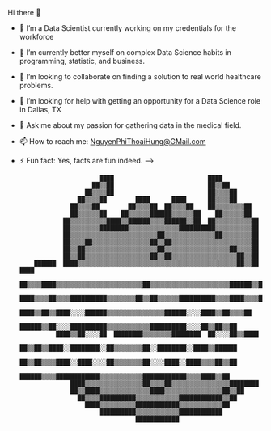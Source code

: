 


Hi there 👋



- 🔭 I’m a Data Scientist currently working on my credentials for the workforce
- 🌱 I’m currently better myself on complex Data Science habits in programming, statistic, and business.
- 👯 I’m looking to collaborate on finding a solution to real world healthcare problems.
- 🤔 I’m looking for help with getting an opportunity for a Data Science role in Dallas, TX
- 💬 Ask me about my passion for gathering data in the medical field. 
- 📫 How to reach me: NguyenPhiThoaiHung@GMail.com
- ⚡ Fun fact: Yes, facts are fun indeed.
-->

                                                                                        
                            ████                          ████                          
                          ██▒▒██                          ██▒▒██                        
                        ██▒▒▒▒██                          ██▒▒▒▒██                      
                      ██▒▒▒▒██        ████      ████      ██▒▒▒▒██                    
                    ██▒▒▒▒██        ██▒▒▒▒██  ██▒▒▒▒██    ██▒▒▒▒▒▒▒▒██                  
                    ██▒▒▒▒▒▒██    ██▒▒▒▒▒▒██████▒▒▒▒▒▒██    ██▒▒▒▒▒▒██                  
                  ██▒▒▒▒▒▒▒▒▒▒████▒▒██████▒▒▒▒██████▒▒██  ██▒▒▒▒▒▒▒▒▒▒██                
                  ██▒▒▒▒▒▒▒▒████████▒▒▒▒▒▒▒▒▒▒▒▒▒▒██████████▒▒▒▒▒▒▒▒▒▒██                
                  ██▒▒▒▒▒▒▒▒▒▒▒▒▒▒▒▒▒▒▒▒▒▒▒▒██▒▒▒▒▒▒▒▒▒▒▒▒▒▒██▒▒▒▒▒▒▒▒██                
                  ██▒▒▒▒██▒▒▒▒▒▒▒▒▒▒▒▒▒▒▒▒██▒▒██▒▒▒▒▒▒▒▒▒▒▒▒▒▒▒▒▒▒▒▒▒▒██                
                  ██▒▒██▒▒▒▒▒▒▒▒▒▒▒▒▒▒▒▒▒▒▒▒██▒▒▒▒▒▒▒▒▒▒▒▒▒▒▒▒▒▒██▒▒▒▒██                
                  ██▒▒██▒▒▒▒▒▒▒▒▒▒▒▒▒▒▒▒▒▒██▒▒██▒▒▒▒▒▒▒▒▒▒▒▒▒▒▒▒▒▒██▒▒██                
          ██████  ████▒▒▒▒▒▒▒▒▒▒▒▒▒▒▒▒▒▒▒▒▒▒▒▒▒▒▒▒▒▒▒▒▒▒▒▒▒▒▒▒▒▒▒▒██▒▒██  ████          
          ██▒▒▒▒████▒▒▒▒▒▒▒▒▒▒▒▒▒▒▒▒▒▒▒▒▒▒▒▒██▒▒▒▒▒▒▒▒▒▒▒▒▒▒▒▒▒▒▒▒▒▒██████▒▒██          
          ████▒▒▒▒██▒▒▒▒██████████▒▒▒▒▒▒▒▒██▒▒██▒▒▒▒▒▒██████████▒▒▒▒████▒▒▒▒██          
            ████▒▒██▒▒████░░░░██████▒▒▒▒▒▒▒▒▒▒▒▒▒▒▒▒██████░░░░████▒▒██▒▒▒▒██            
              ██████▒▒██░░░░██████████▒▒▒▒▒▒▒▒▒▒▒▒██████████░░░░██▒▒██▒▒██              
                ████▒▒██░░░░██  ████████▒▒▒▒▒▒▒▒████████  ██░░░░██▒▒████                
              ██▒▒██▒▒████░░████████░░██▒▒▒▒▒▒▒▒██░░████████░░████▒▒██████              
              ██▒▒██▒▒▒▒████░░████░░░░██▒▒▒▒▒▒▒▒██░░░░████░░████▒▒▒▒██▒▒██              
                ██████▒▒▒▒████████████▒▒▒▒▒▒▒▒▒▒▒▒████████████▒▒▒▒████▒▒██              
                    ████▒▒▒▒▒▒▒▒▒▒▒▒▒▒▒▒██▒▒▒▒██▒▒▒▒▒▒▒▒▒▒▒▒▒▒▒▒████████                
                    ██▒▒████▒▒▒▒▒▒▒▒▒▒▒▒▒▒████▒▒▒▒▒▒▒▒▒▒▒▒▒▒▒▒██▒▒██                    
                      ██▒▒▒▒██████████▒▒▒▒▒▒▒▒▒▒▒▒████████████▒▒██                      
                        ████▒▒▒▒▒▒▒▒▒▒████████████▒▒▒▒▒▒▒▒▒▒▒▒██                        
                            ██████████▒▒▒▒▒▒▒▒▒▒▒▒████████████                          
                                      ████████████                                      
                                                                                        
